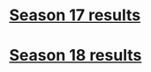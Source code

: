# [Season 17 results](http://htmlpreview.github.io/?https://github.com/PHPirates/AFR-scoring/blob/master/AFRS17.htm)

# [Season 18 results](http://htmlpreview.github.io/?https://github.com/PHPirates/AFR-scoring/blob/master/AFRS18.htm)